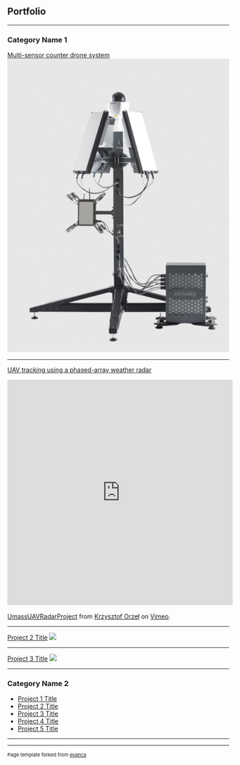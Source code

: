## Portfolio

---

### Category Name 1 

[Multi-sensor counter drone system](/sample_page)
<img src="images/aps.png?raw=true"/>

---
[UAV tracking using a phased-array weather radar](/pdf/sample_presentation.pdf)

<iframe src="https://player.vimeo.com/video/275839325" width="512" height="512" frameborder="0" allow="autoplay; fullscreen" allowfullscreen></iframe>
<p><a href="https://vimeo.com/275839325">UmassUAVRadarProject</a> from <a href="https://vimeo.com/user4984527">Krzysztof Orzeł</a> on <a href="https://vimeo.com">Vimeo</a>.</p>

---

[Project 2 Title](/pdf/sample_presentation.pdf)
<img src="images/dummy_thumbnail.jpg?raw=true"/>

---
[Project 3 Title](http://example.com/)
<img src="images/dummy_thumbnail.jpg?raw=true"/>

---

### Category Name 2

- [Project 1 Title](http://example.com/)
- [Project 2 Title](http://example.com/)
- [Project 3 Title](http://example.com/)
- [Project 4 Title](http://example.com/)
- [Project 5 Title](http://example.com/)

---




---
<p style="font-size:11px">Page template forked from <a href="https://github.com/evanca/quick-portfolio">evanca</a></p>
<!-- Remove above link if you don't want to attibute -->
